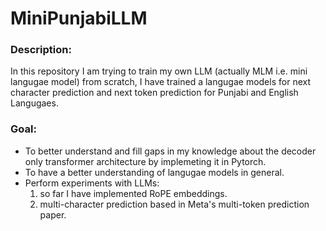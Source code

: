 # MiniPunjabiLLM
### Description: 
In this repository I am trying to train my own LLM (actually MLM i.e. mini langugae model) from scratch, I have trained a langugae models for next character prediction and next token prediction for Punjabi and English Langugaes. 
### Goal:
- To better understand and fill gaps in my knowledge about the decoder only transformer architecture by implemeting it in Pytorch.
- To have a better understanding of langugae models in general.
- Perform experiments with LLMs:
  1. so far I have implemented RoPE embeddings.
  2. multi-character prediction based in Meta's multi-token prediction paper.
